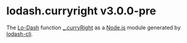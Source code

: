 # lodash.curryright v3.0.0-pre

The [Lo-Dash](https://lodash.com/) function [_.curryRight](http://lodash.com/docs#curryRight) as a [Node.js](http://nodejs.org/) module generated by [lodash-cli](https://www.npmjs.com/package/lodash-cli).
